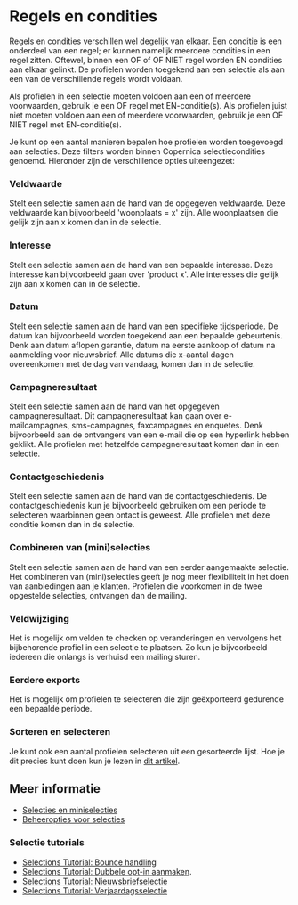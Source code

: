 # Regels en condities

Regels en condities verschillen wel degelijk van elkaar.
Een conditie is een onderdeel van een regel; er kunnen namelijk
meerdere condities in een regel zitten. Oftewel, binnen een OF of OF NIET 
regel worden EN condities aan elkaar gelinkt. De profielen worden toegekend
aan een selectie als aan een van de verschillende regels wordt voldaan.

Als profielen in een selectie moeten voldoen aan een of meerdere voorwaarden,
gebruik je een OF regel met EN-conditie(s). Als profielen juist niet moeten
voldoen aan een of meerdere voorwaarden, gebruik je een OF NIET regel met 
EN-conditie(s).

Je kunt op een aantal manieren bepalen hoe profielen worden toegevoegd
aan selecties. Deze filters worden binnen Copernica selectiecondities 
genoemd. Hieronder zijn de verschillende opties uiteengezet:


### Veldwaarde 
Stelt een selectie samen aan de hand van de opgegeven veldwaarde.
Deze veldwaarde kan bijvoorbeeld 'woonplaats = x' zijn.
Alle woonplaatsen die gelijk zijn aan x komen dan in de selectie.


### Interesse 
Stelt een selectie samen aan de hand van een bepaalde interesse. 
Deze interesse kan bijvoorbeeld gaan over 'product x'.
Alle interesses die gelijk zijn aan x komen dan in de selectie.


### Datum
Stelt een selectie samen aan de hand van een specifieke tijdsperiode.
De datum kan bijvoorbeeld worden toegekend aan een bepaalde gebeurtenis.
Denk aan datum aflopen garantie, datum na eerste aankoop of datum na 
aanmelding voor nieuwsbrief. Alle datums die x-aantal dagen overeenkomen 
met de dag van vandaag, komen dan in de selectie.


### Campagneresultaat
Stelt een selectie samen aan de hand van het opgegeven campagneresultaat.
Dit campagneresultaat kan gaan over e-mailcampagnes, sms-campagnes, 
faxcampagnes en enquetes. Denk bijvoorbeeld aan de ontvangers van een 
e-mail die op een hyperlink hebben geklikt.
Alle profielen met hetzelfde campagneresultaat komen dan in een selectie.


### Contactgeschiedenis
Stelt een selectie samen aan de hand van de contactgeschiedenis.
De contactgeschiedenis kun je bijvoorbeeld gebruiken om een 
periode te selecteren waarbinnen geen ontact is geweest. 
Alle profielen met deze conditie komen dan in de selectie.


### Combineren van (mini)selecties
Stelt een selectie samen aan de hand van een eerder aangemaakte selectie.
Het combineren van (mini)selecties geeft je nog meer flexibiliteit in het 
doen van aanbiedingen aan je klanten. 
Profielen die voorkomen in de twee opgestelde selecties, ontvangen dan 
de mailing.


### Veldwijziging
Het is mogelijk om velden te checken op veranderingen en vervolgens het 
bijbehorende profiel in een selectie te plaatsen. Zo kun je bijvoorbeeld
iedereen die onlangs is verhuisd een mailing sturen.


### Eerdere exports
Het is mogelijk om profielen te selecteren die zijn geëxporteerd 
gedurende een bepaalde periode.

### Sorteren en selecteren
Je kunt ook een aantal profielen selecteren uit een gesorteerde lijst. 
Hoe je dit precies kunt doen kun je lezen in [dit artikel](./selection-conditions-partcondition.md).

## Meer informatie

* [Selecties en miniselecties](selections-introduction)
* [Beheeropties voor selecties](selections-settings)

### Selectie tutorials

* [Selections Tutorial: Bounce handling](./automatically-process-bounces) 
* [Selections Tutorial: Dubbele opt-in aanmaken](create-a-double-optin-for-new-subscribers).
* [Selections Tutorial: Nieuwsbriefselectie](./create-a-mailing-list)
* [Selections Tutorial: Verjaardagsselectie](./how-to-create-a-birthday-selection)
